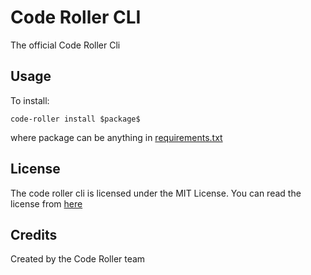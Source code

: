 # Code Roller CLI
The official Code Roller Cli

## Usage
To install:
```
code-roller install $package$
```
where package can be anything in [requirements.txt](requirements.txt)

## License
The code roller cli is licensed under the
MIT License. You can read the license from [here](LICENSE)

## Credits
Created by the Code Roller team
